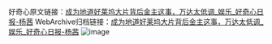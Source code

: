 好奇心原文链接：[成为地道好莱坞大片背后金主这事，万达太低调_娱乐_好奇心日报-杨茜](https://www.qdaily.com/articles/8132.html)
WebArchive归档链接：[成为地道好莱坞大片背后金主这事，万达太低调_娱乐_好奇心日报-杨茜](http://web.archive.org/web/20190623152155/https://www.qdaily.com/articles/8132.html)
![image](http://ww3.sinaimg.cn/large/007d5XDply1g3vasdi2b3j30u02z8e81)
